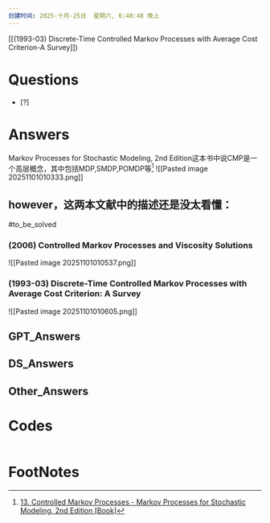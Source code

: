 ```yaml
---
创建时间: 2025-十月-25日  星期六, 6:40:48 晚上
---
```

[[(1993-03) Discrete-Time Controlled Markov Processes with Average Cost Criterion-A Survey]])

# Questions

- [?] 


# Answers

Markov Processes for Stochastic Modeling, 2nd Edition这本书中说CMP是一个高层概念，其中包括MDP,SMDP,POMDP等[^1]
![[Pasted image 20251101010333.png]]





## however，这两本文献中的描述还是没太看懂：
#to_be_solved 
### (2006) Controlled Markov Processes and Viscosity Solutions
![[Pasted image 20251101010537.png]]


###  (1993-03) Discrete-Time Controlled Markov Processes with Average Cost Criterion: A Survey
![[Pasted image 20251101010605.png]]


## GPT_Answers


## DS_Answers


## Other_Answers


# Codes

```python

```


# FootNotes

[^1]: [13. Controlled Markov Processes - Markov Processes for Stochastic Modeling, 2nd Edition \[Book\]](https://www.oreilly.com/library/view/markov-processes-for/9780124077959/xhtml/CHP013.html)